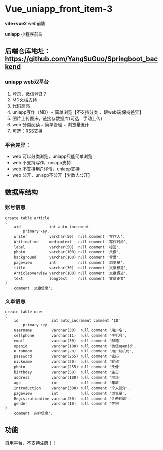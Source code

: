 # Vue_uniapp_front_item-3
**vite+vue2** web前端

**uniapp** 小程序前端

## 后端仓库地址：https://github.com/YangSuGuo/Springboot_backend

### uniapp web双平台

1. 登录，微信登录？
2. MD文档支持
3. 代码高亮
4. uniapp写作（MD）+ 简单浏览【不支持分类 ，跟web端 保持差异】
5. 图片上传图床，链接存数据库(可选：手动上传)
6. web 分类阅读 + 简单管理 + 浏览量统计
7. 可选：RSS支持

### 平台差异：

* web 可以分类浏览，uniapp只能简单浏览
* web 不支持写作，uniapp支持
* web 不支持用户详情，uniapp支持
* web 公开，uniapp不公开【少数人公开】

## 数据库结构

### 账号信息
```
create table article
(
    aid             int auto_increment
        primary key,
    writer          varchar(50)  null comment '写作人',
    Writingtime     mediumtext   null comment '写作时间',
    label           varchar(50)  null comment '标签',
    photo           varchar(100) null comment '头像',
    background      varchar(100) null comment '背景',
    pageview        int          null comment '浏览量',
    title           varchar(30)  null comment '文章标题',
    Articleoverview varchar(100) null comment '文章概述',
    text            longtext     null comment '文章正文'
)
    comment '文章信息'; 
```

### 文章信息
``` 
create table user
(
    id               int auto_increment comment 'ID'
        primary key,
    username         varchar(30)  null comment '用户名',
    cellphone        varchar(11)  null comment '手机号',
    email            varchar(30)  null comment '邮箱',
    openid           varchar(100) null comment '微信openid',
    u_random         varchar(20)  null comment '用户随机码',
    password         varchar(255) null comment '密码',
    nickname         varchar(20)  null comment '昵称',
    photo            varchar(255) null comment '头像',
    birthday         varchar(50)  null comment '生日',
    address          varchar(100) null comment '地址',
    age              int          null comment '年龄',
    introduction     varchar(300) null comment '个人简介',
    pageview         int          null comment '浏览量',
    Registrationtime varchar(50)  null comment '注册时间',
    gender           varchar(10)  null comment '性别'
)
    comment '用户信息'; 
```
## 功能

自用平台，不支持注册！！
